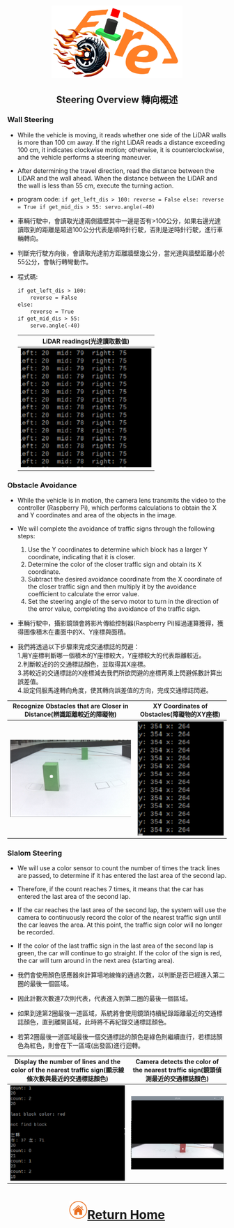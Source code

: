 <div align="center"><img src="../../../other/img/logo.png" width="300" alt=" logo"></div>

## <div align="center">Steering Overview 轉向概述</div> 

 ### Wall Steering
  - While the vehicle is moving, it reads whether one side of the LiDAR walls is more than 100 cm away. If the right LiDAR reads a distance exceeding 100 cm, it indicates clockwise motion; otherwise, it is counterclockwise, and the vehicle performs a steering maneuver.
  - After determining the travel direction, read the distance between the LiDAR and the wall ahead. When the distance between the LiDAR and the wall is less than 55 cm, execute the turning action.
  - program code:
        ```
        if get_left_dis > 100:
            reverse = False
        else:
            reverse = True
        if get_mid_dis > 55:
            servo.angle(-40)
        ```


  - 車輛行駛中，會讀取光達兩側牆壁其中一邊是否有>100公分，如果右邊光達讀取到的距離是超過100公分代表是順時針行駛，否則是逆時針行駛，進行車輛轉向。
  - 判斷完行駛方向後，會讀取光達前方距離牆壁幾公分，當光達與牆壁距離小於55公分，會執行轉彎動作。
  - 程式碼:  
    ```
    if get_left_dis > 100:
        reverse = False
    else:
        reverse = True
    if get_mid_dis > 55:
        servo.angle(-40)
    ```

    |LiDAR readings(光達讀取數值)|
    |:---:|
    |<div align="center"> <img src="./img/read_lidar.png" width="300" alt="Detecting_nearby_obstacles"></div>|

 ### Obstacle Avoidance 
  - While the vehicle is in motion, the camera lens transmits the video to the controller (Raspberry Pi), which performs calculations to obtain the X and Y coordinates and area of the objects in the image.
  - We will complete the avoidance of traffic signs through the following steps:  
    1. Use the Y coordinates to determine which block has a larger Y coordinate, indicating that it is closer.  
    2. Determine the color of the closer traffic sign and obtain its X coordinate.  
    3. Subtract the desired avoidance coordinate from the X coordinate of the closer  traffic sign and then multiply it by the avoidance coefficient to calculate the error value.  
    4. Set the steering angle of the servo motor to turn in the direction of the error value, completing the avoidance of the traffic sign.


 - 車輛行駛中，攝影鏡頭會將影片傳給控制器(Raspberry Pi)經過運算獲得，獲得圖像積木在畫面中的X、Y座標與面積。  
 - 我們將透過以下步驟來完成交通標誌的閃避：  
    1.用Y座標判斷哪一個積木的Y座標較大，Y座標較大的代表距離較近。  
    2.判斷較近的的交通標誌顏色，並取得其X座標。  
    3.將較近的交通標誌的X座標減去我們所欲閃避的座標再乘上閃避係數計算出誤差值。  
    4.設定伺服馬達轉向角度，使其轉向誤差值的方向，完成交通標誌閃避。

  |Recognize Obstacles that are Closer in Distance(辨識距離較近的障礙物)|XY Coordinates of Obstacles(障礙物的XY座標)|
  |:---:|:---:|
  |<div align="center"> <img src="./img/Detecting_nearby_obstacles.png" width="400" alt="Detecting_nearby_obstacles"></div>|<div align="center"> <img src="./img/Obstacle_XY_coordinates.png" width="250" alt="Obstacle_XY_coordinates"></div>|

 ### Slalom Steering
  - We will use a color sensor to count the number of times the track lines are passed, to determine if it has entered the last area of the second lap.
  - Therefore, if the count reaches 7 times, it means that the car has entered the last area of the second lap.
  - If the car reaches the last area of the second lap, the system will use the camera to continuously record the color of the nearest traffic sign until the car leaves the area. At this point, the traffic sign color will no longer be recorded.
  - If the color of the last traffic sign in the last area of the second lap is green, the car will continue to go straight. If the color of the sign is red, the car will turn around in the next area (starting area).
  
  - 我們會使用顏色感應器來計算場地線條的通過次數，以判斷是否已經進入第二圈的最後一個區域。
  - 因此計數次數達7次則代表，代表進入到第二圈的最後一個區域。
  - 如果到達第2圈最後一道區域，系統將會使用鏡頭持續紀錄距離最近的交通標誌顏色，直到離開區域，此時將不再紀錄交通標誌顏色。
  - 若第2圈最後一道區域最後一個交通標誌的顏色是綠色則繼續直行，若標誌顏色為紅色，則會在下一區域(出發區)進行迴轉。
 
 <div align="center">

|Display the number of lines and the color of the nearest traffic sign(顯示線條次數與最近的交通標誌顏色)|Camera detects the color of the nearest traffic sign(鏡頭偵測最近的交通標誌顏色)|
|:---:|:---:
|<div align="center"> <img src="./img/detect_last_obstacle.png" width="300" alt="detect_last_obstacle"></div>|<div align="center"> <img src="./img/camera_detects_color.png" width="300" alt="camera_detects_color"></div>|

</div>

# <div align="center">![HOME](../../../other/img/Home.png)[Return Home](../../)</div>  


